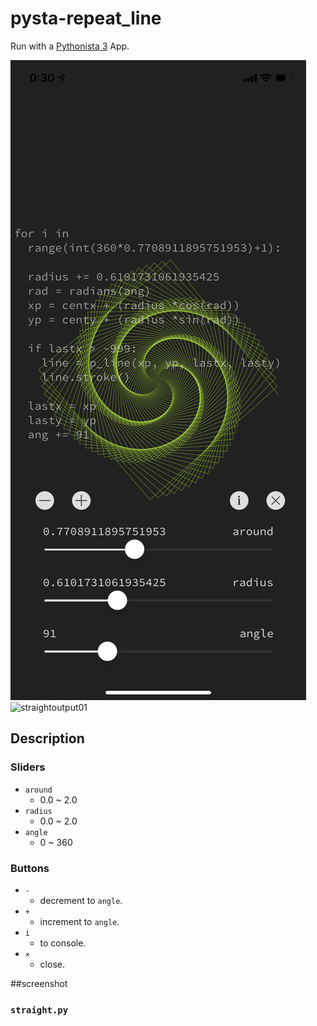# pysta-repeat_line

Run with a [Pythonista 3](http://omz-software.com/pythonista/) App.

![straightpreview01](./screenshot/straight_preview-01.PNG) ![straightoutput01](./screenshot/straight_output-01.PNG)



## Description

### Sliders

- `around`
	- 0.0 ~ 2.0
- `radius`
	- 0.0 ~ 2.0
- `angle`
	- 0 ~ 360

### Buttons

- `-`
	- decrement to `angle`.
- `+`
	- increment to `angle`.
- `i`
	- to console.
- `×`
	- close.

##screenshot

### `straight.py`
